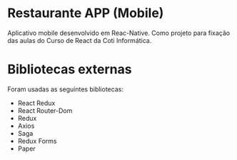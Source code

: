 # Restaurante APP (Mobile)
Aplicativo mobile desenvolvido em Reac-Native.
Como projeto para fixação das aulas do Curso de React da Coti Informática.

# Bibliotecas externas
Foram usadas as seguintes bibliotecas:
- React Redux
- React Router-Dom
- Redux
- Axios
- Saga
- Redux Forms
- Paper
